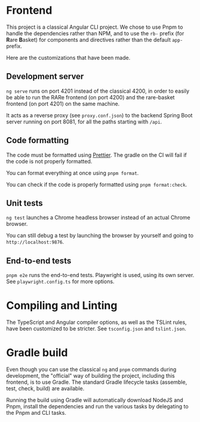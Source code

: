 # Frontend

This project is a classical Angular CLI project.
We chose to use Pnpm to handle the dependencies rather than NPM, and to use the `rb-` prefix
(for **R**are **B**asket)  for components and directives rather than the default `app-` prefix.

Here are the customizations that have been made.

## Development server

`ng serve` runs on port 4201 instead of the classical 4200, in order to easily be able to run the RARe frontend
(on port 4200) and the rare-basket frontend (on port 4201) on the same machine.

It acts as a reverse proxy (see `proxy.conf.json`) to the backend Spring Boot server
running on port 8081, for all the paths starting with `/api`.

## Code formatting

The code must be formatted using [Prettier](https://prettier.io/). The gradle on the CI will fail
if the code is not properly formatted. 

You can format everything at once using `pnpm format`.

You can check if the code is properly formatted using `pnpm format:check`.

## Unit tests

`ng test` launches a Chrome headless browser instead of an actual Chrome browser. 

You can still debug a test by launching the browser by yourself and going to `http://localhost:9876`.

## End-to-end tests

`pnpm e2e` runs the end-to-end tests.
Playwright is used, using its own server.
See `playwright.config.ts` for more options.

# Compiling and Linting

The TypeScript and Angular compiler options, as well as the TSLint rules, have been customized to be stricter.
See `tsconfig.json` and `tslint.json`.

# Gradle build

Even though you can use the classical `ng` and `pnpm` commands during development,
the "official" way of building the project, including this frontend, is to use Gradle.
The standard Gradle lifecycle tasks (assemble, test, check, build) are available.

Running the build using Gradle will automatically download NodeJS and Pnpm, install
the dependencies and run the various tasks by delegating to the Pnpm and CLI tasks.
